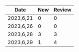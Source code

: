 | Date      | New  | Review |
| --------- | ---- | ------ |
| 2023,6,21 | 0    | 0      |
| 2023,6,26 | 0    | 0      |
| 2023,6,28 | 3    | 3      |
|2023,6,29|1|4|
